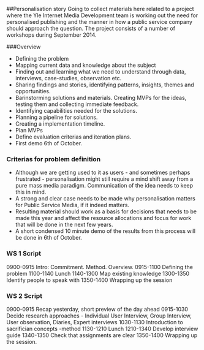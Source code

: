 ##Personalisation story
Going to collect materials here related to a project where the Yle Internet Media Development team is working out the need for personalised publishing and the manner in how a public service company should approach the question. The project consists of a number of workshops during September 2014.

###Overview
* Defining the problem
* Mapping current data and knowledge about the subject
* Finding out and learning what we need to understand through data, interviews, case-studies, observation etc.
* Sharing findings and stories, identifying patterns, insights, themes and opportunities.
* Barinstorming solutions and materials. Creating MVPs for the ideas, testing them and collecting immediate feedback.
* Identifying capabilities needed for the solutions.
* Planning a pipeline for solutions.
* Creating a implementation timeline.
* Plan MVPs
* Define evaluation criterias and iteration plans.
* First demo 6th of October.

### Criterias for problem definition
* Although we are getting used to it as users - and sometimes perhaps frustrated - personalisation might still require a mind shift away from a pure mass media paradigm. Communication of the idea needs to keep this in mind.
* A strong and clear case needs to be made why personalisation matters for Public Service Media, if it indeed matters.
* Resulting material should work as a basis for decisions that needs to be made this year and affect the resource allocations and focus for work that will be done in the next few years.
* A short condensed 10 minute demo of the results from this process will be done in 6th of October.

### WS 1 Script
0900-0915 Intro: Commitment. Method. Overview.
0915-1100 Defining the problem
1100-1140 Lunch
1140-1300 Map existing knowledge
1300-1350 Identify people to speak with
1350-1400 Wrapping up the session

### WS 2 Script
0900-0915 Recap yesterday, short preview of the day ahead
0915-1030 Decide research approaches - Individual User Interview, Group Interview, User observation, Diaries, Expert interviews
1030-1130 Introduction to sacrifician concepts -method
1130-1210 Lunch
1210-1340 Develop interview guide
1340-1350 Check that assignments are clear
1350-1400 Wrapping up the session.
